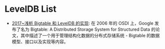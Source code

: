 # LevelDB List

- [2017~浅析 Bigtable 和 LevelDB 的实现](https://draveness.me/bigtable-leveldb): 在 2006 年的 OSDI 上，Google 发布了名为 Bigtable: A Distributed Storage System for Structured Data 的论文，其中描述了一个用于管理结构化数据的分布式存储系统 - Bigtable 的数据模型、接口以及实现等内容。
